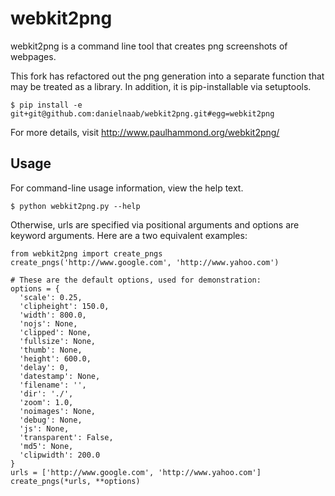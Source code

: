webkit2png
==========

webkit2png is a command line tool that creates png screenshots of webpages.

This fork has refactored out the png generation into a separate function that
may be treated as a library.  In addition, it is pip-installable via setuptools.

    $ pip install -e git+git@github.com:danielnaab/webkit2png.git#egg=webkit2png

For more details, visit http://www.paulhammond.org/webkit2png/

Usage
-----
For command-line usage information, view the help text.

    $ python webkit2png.py --help

Otherwise, urls are specified via positional arguments and options are
keyword arguments.   Here are a two equivalent examples:

    from webkit2png import create_pngs
    create_pngs('http://www.google.com', 'http://www.yahoo.com')

    # These are the default options, used for demonstration:
    options = {
      'scale': 0.25,
      'clipheight': 150.0,
      'width': 800.0,
      'nojs': None,
      'clipped': None,
      'fullsize': None,
      'thumb': None,
      'height': 600.0,
      'delay': 0,
      'datestamp': None,
      'filename': '',
      'dir': './',
      'zoom': 1.0,
      'noimages': None,
      'debug': None,
      'js': None,
      'transparent': False,
      'md5': None,
      'clipwidth': 200.0
    }
    urls = ['http://www.google.com', 'http://www.yahoo.com']
    create_pngs(*urls, **options)
